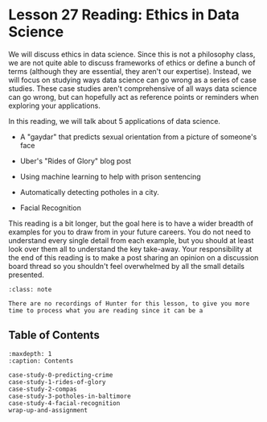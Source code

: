 # <i class="fas fa-book fa-fw"></i> Lesson 27 Reading: Ethics in Data Science

We will discuss ethics in data science. Since this is not a philosophy class, we are not quite able to discuss frameworks of ethics or define a bunch of terms (although they are essential, they aren't our expertise). Instead, we will focus on studying ways data science can go wrong as a series of case studies. These case studies aren't comprehensive of all ways data science can go wrong, but can hopefully act as reference points or reminders when exploring your applications.

In this reading, we will talk about 5 applications of data science.

- A "gaydar" that predicts sexual orientation from a picture of someone's face

- Uber's "Rides of Glory" blog post

- Using machine learning to help with prison sentencing

- Automatically detecting potholes in a city.

- Facial Recognition

This reading is a bit longer, but the goal here is to have a wider breadth of examples for you to draw from in your future careers. You do not need to understand every single detail from each example, but you should at least look over them all to understand the key take-away. Your responsibility at the end of this reading is to make a post sharing an opinion on a discussion board thread so you shouldn't feel overwhelmed by all the small details presented.

```{admonition} Note
:class: note

There are no recordings of Hunter for this lesson, to give you more time to process what you are reading since it can be a

```

## Table of Contents

```{toctree}
:maxdepth: 1
:caption: Contents

case-study-0-predicting-crime
case-study-1-rides-of-glory
case-study-2-compas
case-study-3-potholes-in-baltimore
case-study-4-facial-recognition
wrap-up-and-assignment
```
